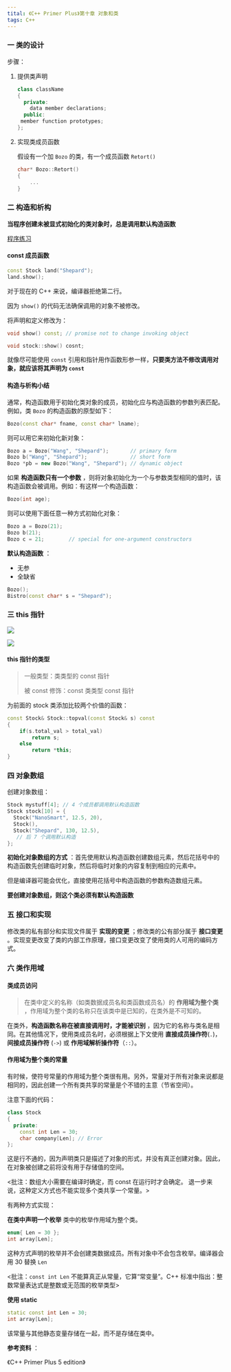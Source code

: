 ```yaml
---
tital: 《C++ Primer Plus》第十章 对象和类
tags: C++
---
```


### 一 类的设计

步骤：

1. 提供类声明

   ```cpp
   class className
   {
     private:
       data member declarations;
     public:
   	member function prototypes;
   };
   ```

   

2. 实现类成员函数

   假设有一个加 `Bozo` 的类，有一个成员函数 `Retort()`

   ```cpp
   char* Bozo::Retort()
   {
       ...
   }
   ```



### 二 构造和析构

**当程序创建未被显式初始化的类对象时，总是调用默认构造函数** 

[程序练习](https://github.com/hairrrrr/Cpp-Primer/tree/master/Code/Book/C%2B%2B%20Primer%20Plus/10_%E7%B1%BB%E5%92%8C%E5%AF%B9%E8%B1%A1/01_%E6%9E%84%E9%80%A0%E5%92%8C%E6%9E%90%E6%9E%84)

#### const 成员函数

```cpp
const Stock land("Shepard");
land.show();
```

对于现在的 C++ 来说，编译器拒绝第二行。

因为 `show()` 的代码无法确保调用的对象不被修改。

将声明和定义修改为：

```cpp
void show() const; // promise not to change invoking object

void stock::show() cosnt;
```

就像尽可能使用 `const` 引用和指针用作函数形参一样，**只要类方法不修改调用对象，就应该将其声明为 `const`**



#### 构造与析构小结

通常，构造函数用于初始化类对象的成员，初始化应与构造函数的参数列表匹配。例如，类 `Bozo` 的构造函数的原型如下：

```cpp
Bozo(const char* fname, const char* lname);
```

则可以用它来初始化新对象：

```cpp
Bozo a = Bozo("Wang", "Shepard");		// primary form
Bozo b("Wang", "Shepard");				// short form
Bozo *pb = new Bozo("Wang", "Shepard"); // dynamic object
```

如果 **构造函数只有一个参数** ，则将对象初始化为一个与参数类型相同的值时，该构造函数会被调用。例如：有这样一个构造函数：

```cpp
Bozo(int age);
```

则可以使用下面任意一种方式初始化对象：

```cpp
Bozo a = Bozo(21);
Bozo b(21);
Bozo c = 21;		// special for one-argument constructors
```

**默认构造函数** ：

- 无参
- 全缺省

```cpp
Bozo();
Bistro(const char* s = "Shepard");
```



### 三 this 指针

![](https://hairrrrr.github.io/assets/2020-09-11-1.png)

![](https://hairrrrr.github.io/assets/2020-09-11-2.png)



#### this 指针的类型

> 一般类型：类类型的 const 指针
>
> 被 const 修饰：const 类类型 const 指针



为前面的 stock 类添加比较两个价值的函数：

```cpp
const Stock& Stock::topval(const Stock& s) const
{
    if(s.total_val > total_val)
        return s;
    else
        return *this;
}
```



### 四 对象数组

创建对象数组：

```cpp
Stock mystuff[4]; // 4 个成员都调用默认构造函数
Stock stock[10] = {
  Stock("NanoSmart", 12.5, 20),
  Stock(),
  Stock("Shepard", 130, 12.5),
   // 后 7 个调用默认构造
};
```

**初始化对象数组的方式** ：首先使用默认构造函数创建数组元素，然后花括号中的构造函数先创建临时对象，然后将临时对象的内容复制到相应的元素中。

但是编译器可能会优化，直接使用花括号中构造函数的参数构造数组元素。

**要创建对象数组，则这个类必须有默认构造函数**



### 五 接口和实现

修改类的私有部分和实现文件属于 **实现的变更** ；修改类的公有部分属于 **接口变更** 。实现变更改变了类的内部工作原理，接口变更改变了使用类的人可用的编码方式。



### 六 类作用域

#### 类成员访问

> 在类中定义的名称（如类数据成员名和类函数成员名）的 **作用域为整个类** ，作用域为整个类的名称只在该类中是已知的，在类外是不可知的。

在类外，**构造函数名称在被直接调用时，才能被识别** ，因为它的名称与类名是相同。在其他情况下，使用类成员名时，必须根据上下文使用 **直接成员操作符**(`.`)，**间接成员操作符** (`->`) 或 **作用域解析操作符**（`::`）。



#### 作用域为整个类的常量

有时候，使符号常量的作用域为整个类很有用。另外，常量对于所有对象来说都是相同的，因此创建一个所有类共享的常量是个不错的主意（节省空间）。

注意下面的代码：

```cpp
class Stock    
{
  private:
    const int Len = 30;
    char company[Len]; // Error
};
```

这是行不通的，因为声明类只是描述了对象的形式，并没有真正创建对象。因此，在对象被创建之前将没有用于存储值的空间。

<批注：数组大小需要在编译时确定，而 const 在运行时才会确定。 退一步来说，这种定义方式也不能实现多个类共享一个常量。>

有两种方式实现：

**在类中声明一个枚举**  类中的枚举作用域为整个类。

```cpp
enum{ Len = 30 };
int array[Len];
```

这种方式声明的枚举并不会创建类数据成员。所有对象中不会包含枚举。编译器会用 30 替换 `Len`

<批注：`const int Len` 不能算真正从常量，它算“常变量”。C++ 标准中指出：整数常量表达式是整数或无范围的枚举类型>

**使用 static**

```cpp
static const int Len = 30;
int array[Len];
```

该常量与其他静态变量存储在一起，而不是存储在类中。



**参考资料** ：

《C++ Primer Plus 5 edition》





